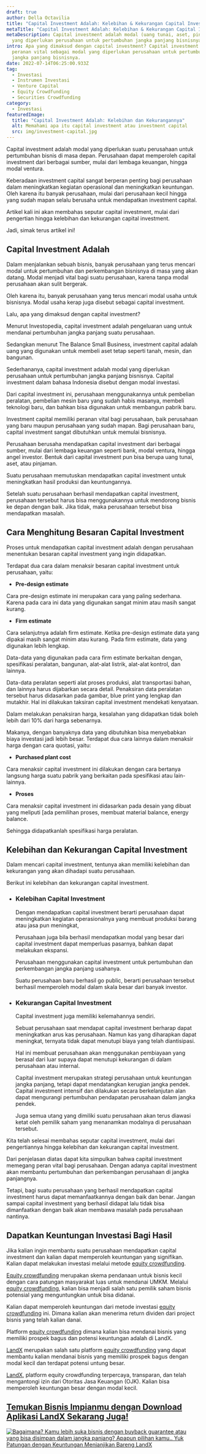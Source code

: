 ```yaml
---
draft: true
author: Della Octavilia
title: "Capital Investment Adalah: Kelebihan & Kekurangan Capital Investment"
metaTitle: "Capital Investment Adalah: Kelebihan & Kekurangan Capital Investment"
metaDescription: Capital investment adalah modal (uang tunai, aset, pinjaman)
  yang diperlukan perusahaan untuk pertumbuhan jangka panjang bisnisnya.
intro: Apa yang dimaksud dengan capital investment? Capital investment memegang
  peranan vital sebagai modal yang diperlukan perusahaan untuk pertumbuhan
  jangka panjang bisnisnya.
date: 2022-07-14T06:25:00.933Z
tag:
  - Investasi
  - Instrumen Investasi
  - Venture Capital
  - Equity Crowdfunding
  - Securities Crowdfunding
category:
  - Investasi
featuredImage:
  title: "Capital Investment Adalah: Kelebihan dan Kekurangannya"
  alt: Memahami apa itu capital investment atau investment capital
  src: img/investment-capital.jpg
---
```

Capital investment adalah modal yang diperlukan suatu perusahaan untuk pertumbuhan bisnis di masa depan. Perusahaan dapat memperoleh capital investment dari berbagai sumber, mulai dari lembaga keuangan, hingga modal ventura.

Keberadaan investment capital sangat berperan penting bagi perusahaan dalam meningkatkan kegiatan operasional dan meningkatkan keuntungan. Oleh karena itu banyak perusahaan, mulai dari perusahaan kecil hingga yang sudah mapan selalu berusaha untuk mendapatkan investment capital.

Artikel kali ini akan membahas seputar capital investment, mulai dari pengertian hingga kelebihan dan kekurangan capital investment.

Jadi, simak terus artikel ini!

## Capital Investment Adalah

Dalam menjalankan sebuah bisnis, banyak perusahaan yang terus mencari modal untuk pertumbuhan dan perkembangan bisnisnya di masa yang akan datang. Modal menjadi vital bagi suatu perusahaan, karena tanpa modal perusahaan akan sulit bergerak.

Oleh karena itu, banyak perusahaan yang terus mencari modal usaha untuk bisnisnya. Modal usaha kerap juga disebut sebagai capital investment.

Lalu, apa yang dimaksud dengan capital investment?

Menurut Investopedia, capital investment adalah pengeluaran uang untuk mendanai pertumbuhan jangka panjang suatu perusahaan.

Sedangkan menurut The Balance Small Business, investment capital adalah uang yang digunakan untuk membeli aset tetap seperti tanah, mesin, dan bangunan.

Sederhananya, capital investment adalah modal yang diperlukan perusahaan untuk pertumbuhan jangka panjang bisnisnya. Capital investment dalam bahasa Indonesia disebut dengan modal investasi. 

Dari capital investment ini, perusahaan menggunakannya untuk pembelian peralatan, pembelian mesin baru yang sudah habis masanya, membeli teknologi baru, dan bahkan bisa digunakan untuk membangun pabrik baru.

Investment capital memiliki peranan vital bagi perusahaan, baik perusahaan yang baru maupun perusahaan yang sudah mapan. Bagi perusahaan baru, capital investment sangat dibutuhkan untuk memulai bisnisnya.

Perusahaan berusaha mendapatkan capital investment dari berbagai sumber, mulai dari lembaga keuangan seperti bank, modal ventura, hingga angel investor. Bentuk dari capital investment pun bisa berupa uang tunai, aset, atau pinjaman.

Suatu perusahaan memutuskan mendapatkan capital investment untuk meningkatkan hasil produksi dan keuntungannya.

Setelah suatu perusahaan berhasil mendapatkan capital investment, perusahaan tersebut harus bisa menggunakannya untuk mendorong bisnis ke depan dengan baik. Jika tidak, maka perusahaan tersebut bisa mendapatkan masalah.

## Cara Menghitung Besaran Capital Investment

Proses untuk mendapatkan capital investment adalah dengan perusahaan menentukan besaran capital investment yang ingin didapatkan.

Terdapat dua cara dalam menaksir besaran capital investment untuk perusahaan, yaitu:

* **Pre-design estimate**

Cara pre-design estimate ini merupakan cara yang paling sederhana. Karena pada cara ini data yang digunakan sangat minim atau masih sangat kurang.

* **Firm estimate**

Cara selanjutnya adalah firm estimate. Ketika pre-design estimate data yang dipakai masih sangat minim atau kurang. Pada firm estimate, data yang digunakan lebih lengkap.

Data-data yang digunakan pada cara firm estimate berkaitan dengan, spesifikasi peralatan, bangunan, alat-alat listrik, alat-alat kontrol, dan lainnya.

Data-data peralatan seperti alat proses produksi, alat transportasi bahan, dan lainnya harus dijabarkan secara detail. Penaksiran data peralatan tersebut harus didasarkan pada gambar, blue print yang lengkap dan mutakhir. Hal ini dilakukan taksiran capital investment mendekati kenyataan.

Dalam melakukan penaksiran harga, kesalahan yang didapatkan tidak boleh lebih dari 10% dari harga sebenarnya.

Makanya, dengan banyaknya data yang dibutuhkan bisa menyebabkan biaya investasi jadi lebih besar. Terdapat dua cara lainnya dalam menaksir harga dengan cara quotasi, yaitu:

* **Purchased plant cost**

Cara menaksir capital investment ini dilakukan dengan cara bertanya langsung harga suatu pabrik yang berkaitan pada spesifikasi atau lain-lainnya.

* **Proses**

Cara menaksir capital investment ini didasarkan pada desain yang dibuat yang meliputi [ada pemilihan proses, membuat material balance, energy balance. 

Sehingga didapatkanlah spesifikasi harga peralatan.

## Kelebihan dan Kekurangan Capital Investment

Dalam mencari capital investment, tentunya akan memiliki kelebihan dan kekurangan yang akan dihadapi suatu perusahaan.

Berikut ini kelebihan dan kekurangan capital investment.

* ### Kelebihan Capital Investment

  Dengan mendapatkan capital investment berarti perusahaan dapat meningkatkan kegiatan operasionalnya yang membuat produksi barang atau jasa pun meningkat,

  Perusahaan juga bila berhasil mendapatkan modal yang besar dari capital investment dapat memperluas pasarnya, bahkan dapat melakukan ekspansi.

  Perusahaan menggunakan capital investment untuk pertumbuhan dan perkembangan jangka panjang usahanya.

  Suatu perusahaan baru berhasil go public, berarti perusahaan tersebut berhasil memperoleh modal dalam skala besar dari banyak investor.
* ### Kekurangan Capital Investment

  Capital investment juga memiliki kelemahannya sendiri. 

  Sebuat perusahaan saat mendapat capital investment berharap dapat meningkatkan arus kas perusahaan. Namun kas yang diharapkan dapat meningkat, ternyata tidak dapat menutupi biaya yang telah diantisipasi.

  Hal ini membuat perusahaan akan menggunakan pembiayaan yang berasal dari luar supaya dapat menutupi kekurangan di dalam perusahaan atau internal.

  Capital investment merupakan strategi perusahaan untuk keuntungan jangka panjang, tetapi dapat mendatangkan kerugian jangka pendek. Capital investment intensif dan dilakukan secara berkelanjutan alan dapat mengurangi pertumbuhan pendapatan perusahaan dalam jangka pendek.

  Juga semua utang yang dimiliki suatu perusahaan akan terus diawasi ketat oleh pemilik saham yang menanamkan modalnya di perusahaan tersebut.

Kita telah selesai membahas seputar capital investment, mulai dari pengertiannya hingga kelebihan dan kekurangan capital investment.

Dari penjelasan diatas dapat kita simpulkan bahwa capital investment memegang peran vital bagi perusahaan. Dengan adanya capital investment akan membantu pertumbuhan dan perkembangan perusahaan di jangka panjangnya.

Tetapi, bagi suatu perusahaan yang berhasil mendapatkan capital investment harus dapat memanfaatkannya dengan baik dan benar. Jangan sampai capital investment yang berhasil didapat lalu tidak bisa dimanfaatkan dengan baik akan membawa masalah pada perusahaan nantinya.

## Dapatkan Keuntungan Investasi Bagi Hasil

Jika kalian ingin membantu suatu perusahaan mendapatkan capital investment dan kalian dapat memperoleh keuntungan yang signifikan. Kalian dapat melakukan investasi melalui metode [equity crowdfunding](https://landx.id/project/?utm_source=Blog&utm_medium=organic+keyword&utm_campaign=blog&utm_id=Blog).

[Equity crowdfunding](https://landx.id/project/?utm_source=Blog&utm_medium=organic+keyword&utm_campaign=blog&utm_id=Blog) merupakan skema pendanaan untuk bisnis kecil dengan cara patungan masyarakat luas untuk mendanai UMKM. Melalui [equity crowdfunding](https://landx.id/project/?utm_source=Blog&utm_medium=organic+keyword&utm_campaign=blog&utm_id=Blog), kalian bisa menjadi salah satu pemilik saham bisnis potensial yang menguntungkan untuk bisa didanai.

Kalian dapat memperoleh keuntungan dari metode investasi [equity crowdfunding](https://landx.id/project/?utm_source=Blog&utm_medium=organic+keyword&utm_campaign=blog&utm_id=Blog) ini. Dimana kalian akan menerima return dividen dari project bisnis yang telah kalian danai.

Platform [equity crowdfunding](https://landx.id/project/?utm_source=Blog&utm_medium=organic+keyword&utm_campaign=blog&utm_id=Blog) dimana kalian bisa mendanai bisnis yang memiliki prospek bagus dan potensi keuntungan adalah di LandX.

[LandX]([LandX](https://landx.id/project/?utm_source=Blog&utm_medium=organic+keyword&utm_campaign=blog&utm_id=Blog)) merupakan salah satu platform [equity crowdfunding](https://landx.id/project/?utm_source=Blog&utm_medium=organic+keyword&utm_campaign=blog&utm_id=Blog) yang dapat membantu kalian mendanai bisnis yang memiliki prospek bagus dengan modal kecil dan terdapat potensi untung besar.

[LandX](https://landx.id/project/?utm_source=Blog&utm_medium=organic+keyword&utm_campaign=blog&utm_id=Blog), platform equity crowdfunding terpercaya, transparan, dan telah mengantongi izin dari Otoritas Jasa Keuangan (OJK). Kalian bisa memperoleh keuntungan besar dengan modal kecil.[](https://landx.id/project/?utm_source=Blog&utm_medium=organic+keyword&utm_campaign=blog&utm_id=Blog)

## [Temukan Bisnis Impianmu dengan Download Aplikasi LandX Sekarang Juga!](https://landx.id/project/?utm_source=Blog&utm_medium=organic+keyword&utm_campaign=blog&utm_id=Blog)

<!--StartFragment-->

[![Bagaimana? Kamu lebih suka bisnis dengan buyback guarantee atau yang bisa disimpan dalam jangka panjang? Apapun pilihan kamu.. Yuk Patungan  dengan Keuntungan Menjanjikan Bareng LandX](https://accountgram-production.sfo2.cdn.digitaloceanspaces.com/landx_ghost/2021/10/Equity-Crowdfunding-di-Indonesia-1--3.png)](https://landx.id/project/?utm_source=Blog&utm_medium=organic+keyword&utm_campaign=blog&utm_id=Blog)

<!--EndFragment-->